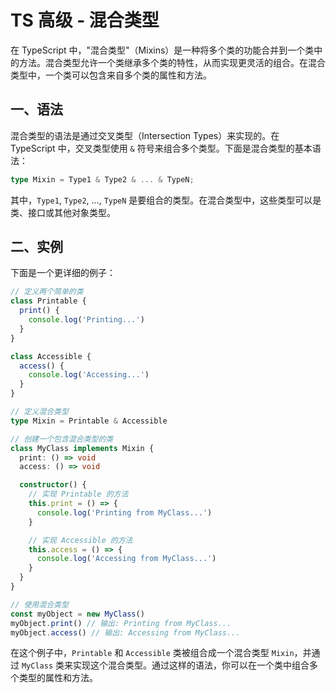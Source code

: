 # TS 高级 - 混合类型

在 TypeScript 中，"混合类型"（Mixins）是一种将多个类的功能合并到一个类中的方法。混合类型允许一个类继承多个类的特性，从而实现更灵活的组合。在混合类型中，一个类可以包含来自多个类的属性和方法。

## 一、语法

混合类型的语法是通过交叉类型（Intersection Types）来实现的。在 TypeScript 中，交叉类型使用 `&` 符号来组合多个类型。下面是混合类型的基本语法：

```typescript
type Mixin = Type1 & Type2 & ... & TypeN;
```

其中，`Type1`, `Type2`, ..., `TypeN` 是要组合的类型。在混合类型中，这些类型可以是类、接口或其他对象类型。

## 二、实例

下面是一个更详细的例子：

```typescript
// 定义两个简单的类
class Printable {
  print() {
    console.log('Printing...')
  }
}

class Accessible {
  access() {
    console.log('Accessing...')
  }
}

// 定义混合类型
type Mixin = Printable & Accessible

// 创建一个包含混合类型的类
class MyClass implements Mixin {
  print: () => void
  access: () => void

  constructor() {
    // 实现 Printable 的方法
    this.print = () => {
      console.log('Printing from MyClass...')
    }

    // 实现 Accessible 的方法
    this.access = () => {
      console.log('Accessing from MyClass...')
    }
  }
}

// 使用混合类型
const myObject = new MyClass()
myObject.print() // 输出: Printing from MyClass...
myObject.access() // 输出: Accessing from MyClass...
```

在这个例子中，`Printable` 和 `Accessible` 类被组合成一个混合类型 `Mixin`，并通过 `MyClass` 类来实现这个混合类型。通过这样的语法，你可以在一个类中组合多个类型的属性和方法。
